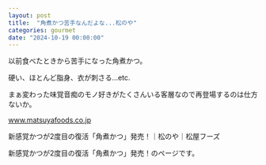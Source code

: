 ```yaml
---
layout: post
title:  "角煮かつ苦手なんだよな...松のや"
categories: gourmet
date: "2024-10-19 00:00:00"
---
```


以前食べたときから苦手になった角煮かつ。

硬い、ほとんど脂身、衣が刺さる...etc.

まぁ変わった味覚音痴のモノ好きがたくさんいる客層なので再登場するのは仕方ないか。


<div class="card">
  <a href="https://www.matsuyafoods.co.jp/matsunoya/whatsnew/menu/82402.html"></a>
  <div class="card__header">
    <a href="https://www.matsuyafoods.co.jp/matsunoya/whatsnew/menu/82402.html">www.matsuyafoods.co.jp</a>
  </div>
  <div class="card__image">
    <img src="">
  </div>
  <div class="card__title">
    <p>新感覚かつが2度目の復活「角煮かつ」発売！｜松のや｜松屋フーズ</p>
  </div>
  <div class="card__description">
    <p>新感覚かつが2度目の復活「角煮かつ」発売！のページです。</p>
  </div>
</div>


